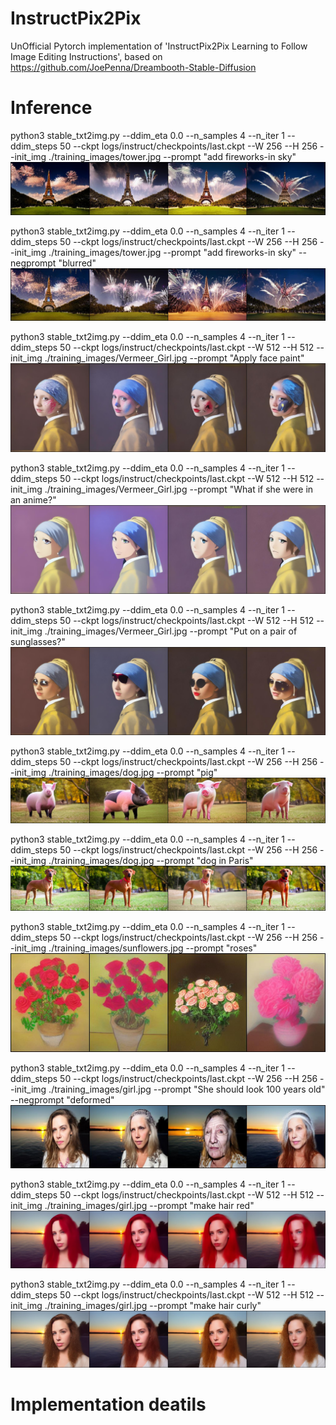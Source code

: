 # InstructPix2Pix
UnOfficial Pytorch implementation of 'InstructPix2Pix Learning to Follow Image Editing Instructions', based on https://github.com/JoePenna/Dreambooth-Stable-Diffusion

# Inference
python3 stable_txt2img.py --ddim_eta 0.0 --n_samples 4 --n_iter 1 --ddim_steps 50 --ckpt logs/instruct/checkpoints/last.ckpt --W 256 --H 256 --init_img ./training_images/tower.jpg --prompt "add fireworks-in sky"
![result](https://github.com/xuduo35/InstructPix2Pix/raw/main/samples/add-fireworks-in-sky-0000.jpg )

python3 stable_txt2img.py --ddim_eta 0.0 --n_samples 4 --n_iter 1 --ddim_steps 50 --ckpt logs/instruct/checkpoints/last.ckpt --W 256 --H 256 --init_img ./training_images/tower.jpg --prompt "add fireworks-in sky" --negprompt "blurred"
![result](https://github.com/xuduo35/InstructPix2Pix/raw/main/samples/add-fireworks-in-sky-0005-blurred.jpg )

python3 stable_txt2img.py --ddim_eta 0.0 --n_samples 4 --n_iter 1 --ddim_steps 50 --ckpt logs/instruct/checkpoints/last.ckpt --W 512 --H 512 --init_img ./training_images/Vermeer_Girl.jpg --prompt "Apply face paint"
![result](https://github.com/xuduo35/InstructPix2Pix/raw/main/samples/Apply-face-paint-0000-512x512.jpg )

python3 stable_txt2img.py --ddim_eta 0.0 --n_samples 4 --n_iter 1 --ddim_steps 50 --ckpt logs/instruct/checkpoints/last.ckpt --W 512 --H 512 --init_img ./training_images/Vermeer_Girl.jpg --prompt "What if she were in an anime?"
![result](https://github.com/xuduo35/InstructPix2Pix/raw/main/samples/What-if-she-were-in-an-anime%3F-0000-512x512.jpg )

python3 stable_txt2img.py --ddim_eta 0.0 --n_samples 4 --n_iter 1 --ddim_steps 50 --ckpt logs/instruct/checkpoints/last.ckpt --W 512 --H 512 --init_img ./training_images/Vermeer_Girl.jpg --prompt "Put on a pair of sunglasses?"
![result](https://github.com/xuduo35/InstructPix2Pix/raw/main/samples/Put-on-a-pair-of-sunglasses-0005-512x512.jpg )

python3 stable_txt2img.py --ddim_eta 0.0 --n_samples 4 --n_iter 1 --ddim_steps 50 --ckpt logs/instruct/checkpoints/last.ckpt --W 256 --H 256 --init_img ./training_images/dog.jpg --prompt "pig"
![result](https://github.com/xuduo35/InstructPix2Pix/raw/main/samples/pig-0000.jpg )

python3 stable_txt2img.py --ddim_eta 0.0 --n_samples 4 --n_iter 1 --ddim_steps 50 --ckpt logs/instruct/checkpoints/last.ckpt --W 256 --H 256 --init_img ./training_images/dog.jpg --prompt "dog in Paris"
![result](https://github.com/xuduo35/InstructPix2Pix/raw/main/samples/dog-in-Paris-0000.jpg )

python3 stable_txt2img.py --ddim_eta 0.0 --n_samples 4 --n_iter 1 --ddim_steps 50 --ckpt logs/instruct/checkpoints/last.ckpt --W 256 --H 256 --init_img ./training_images/sunflowers.jpg --prompt "roses"
![result](https://github.com/xuduo35/InstructPix2Pix/raw/main/samples/roses-0000.jpg )

python3 stable_txt2img.py --ddim_eta 0.0 --n_samples 4 --n_iter 1 --ddim_steps 50 --ckpt logs/instruct/checkpoints/last.ckpt --W 256 --H 256 --init_img ./training_images/girl.jpg --prompt "She should look 100 years old" --negprompt "deformed"
![result](https://github.com/xuduo35/InstructPix2Pix/raw/main/samples/She-should-look-100-years-old-0000-deformed.jpg )

python3 stable_txt2img.py --ddim_eta 0.0 --n_samples 4 --n_iter 1 --ddim_steps 50 --ckpt logs/instruct/checkpoints/last.ckpt --W 512 --H 512 --init_img ./training_images/girl.jpg --prompt "make hair red"
![result](https://github.com/xuduo35/InstructPix2Pix/raw/main/samples/make-hair-red-0000-512x512.jpg )

python3 stable_txt2img.py --ddim_eta 0.0 --n_samples 4 --n_iter 1 --ddim_steps 50 --ckpt logs/instruct/checkpoints/last.ckpt --W 512 --H 512 --init_img ./training_images/girl.jpg --prompt "make hair curly"
![result](https://github.com/xuduo35/InstructPix2Pix/raw/main/samples/make-hair-curly-0000-512x512.jpg )

# Implementation deatils

